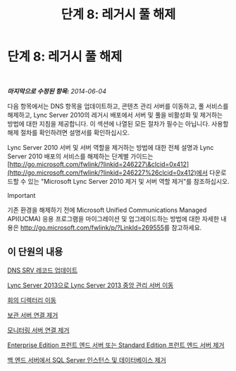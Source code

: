 ﻿---
title: '단계 8: 레거시 풀 해제'
TOCTitle: '단계 8: 레거시 풀 해제'
ms:assetid: 1c68e5d8-fb5f-45e6-b6e3-27f5e830c966
ms:mtpsurl: https://technet.microsoft.com/ko-kr/library/JJ204724(v=OCS.15)
ms:contentKeyID: 49302980
ms.date: 08/10/2015
mtps_version: v=OCS.15
ms.translationtype: HT
---

# 단계 8: 레거시 풀 해제

 

_**마지막으로 수정된 항목:** 2014-06-04_

다음 항목에서는 DNS 항목을 업데이트하고, 콘텐츠 관리 서버를 이동하고, 풀 서비스를 해제하고, Lync Server 2010의 레거시 배포에서 서버 및 풀을 비활성화 및 제거하는 방법에 대한 지침을 제공합니다. 이 섹션에 나열된 모든 절차가 필수는 아닙니다. 사용할 해제 절차를 확인하려면 설명서를 확인하십시오.

Lync Server 2010 서버 및 서버 역할을 제거하는 방법에 대한 전체 설명과 Lync Server 2010 배포의 서비스를 해제하는 단계별 가이드는 [http://go.microsoft.com/fwlink/?linkid=246227\&clcid=0x412](http://go.microsoft.com/fwlink/?linkid=246227%26clcid=0x412)에서 다운로드할 수 있는 "Microsoft Lync Server 2010 제거 및 서버 역할 제거"를 참조하십시오.


> [!IMPORTANT]
> 기존 환경을 해제하기 전에 Microsoft Unified Communications Managed API(UCMA) 응용 프로그램을 마이그레이션 및 업그레이드하는 방법에 대한 자세한 내용은 <A href="http://go.microsoft.com/fwlink/p/?linkid=269555">http://go.microsoft.com/fwlink/p/?LinkId=269555</A>를 참고하세요.



## 이 단원의 내용

   [DNS SRV 레코드 업데이트](update-dns-srv-records.md)

   [Lync Server 2013으로 Lync Server 2013 중앙 관리 서버 이동](move-the-lync-server-2010-central-management-server-to-lync-server-2013.md)

   [회의 디렉터리 이동](move-lync-server-2010-conference-directories-to-lync-server-2013.md)

   [보관 서버 연결 제거](remove-the-archiving-server-association.md)

   [모니터링 서버 연결 제거](remove-the-monitoring-server-association.md)

   [Enterprise Edition 프런트 엔드 서버 또는 Standard Edition 프런트 엔드 서버 제거](remove-the-enterprise-edition-front-end-server-or-standard-edition-front-end-server.md)

   [백 엔드 서버에서 SQL Server 인스턴스 및 데이터베이스 제거](remove-sql-server-instances-and-databases-on-the-back-end-server.md)

